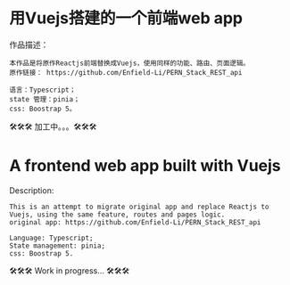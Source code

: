 <h1>用Vuejs搭建的一个前端web app</h1>

作品描述：

    本作品是将原作Reactjs前端替换成Vuejs，使用同样的功能、路由、页面逻辑。
    原作链接： https://github.com/Enfield-Li/PERN_Stack_REST_api

    语言：Typescript；
    state 管理：pinia；
    css: Boostrap 5。

🛠🛠🛠 加工中。。。🛠🛠🛠

<h1>A frontend web app built with Vuejs</h1>

Description:

    This is an attempt to migrate original app and replace Reactjs to Vuejs, using the same feature, routes and pages logic.
    original app: https://github.com/Enfield-Li/PERN_Stack_REST_api

    Language: Typescript;
    State management: pinia;
    css: Boostrap 5.

🛠🛠🛠 Work in progress... 🛠🛠🛠
